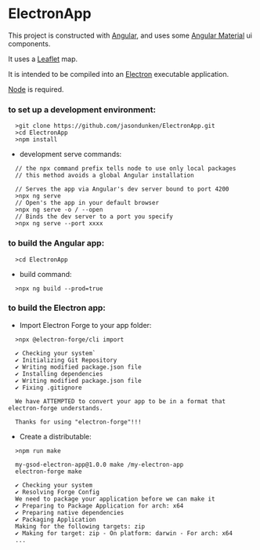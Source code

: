 # ElectronApp

This project is constructed with [Angular](https://angular.io),
and uses some [Angular Material](https://material.angular.io) ui components.

It uses a [Leaflet](https://leafletjs.com) map.

It is intended to be compiled into an [Electron](https://www.electronjs.org) executable application.

[Node](https://nodejs.org) is required.

### to set up a development environment:
```
  >git clone https://github.com/jasondunken/ElectronApp.git
  >cd ElectronApp
  >npm install
```
- development serve commands:
```
  // the npx command prefix tells node to use only local packages
  // this method avoids a global Angular installation
  
  // Serves the app via Angular's dev server bound to port 4200
  >npx ng serve
  // Open's the app in your default browser
  >npx ng serve -o / --open
  // Binds the dev server to a port you specify
  >npx ng serve --port xxxx
```
### to build the Angular app:
```
  >cd ElectronApp
```
- build command:
```
  >npx ng build --prod=true
```
### to build the Electron app:
- Import Electron Forge to your app folder:

```
  >npx @electron-forge/cli import

  ✔ Checking your system`
  ✔ Initializing Git Repository
  ✔ Writing modified package.json file
  ✔ Installing dependencies
  ✔ Writing modified package.json file
  ✔ Fixing .gitignore

  We have ATTEMPTED to convert your app to be in a format that electron-forge understands.

  Thanks for using "electron-forge"!!!
```
- Create a distributable:

```
  >npm run make

  my-gsod-electron-app@1.0.0 make /my-electron-app
  electron-forge make

  ✔ Checking your system
  ✔ Resolving Forge Config
  We need to package your application before we can make it
  ✔ Preparing to Package Application for arch: x64
  ✔ Preparing native dependencies
  ✔ Packaging Application
  Making for the following targets: zip
  ✔ Making for target: zip - On platform: darwin - For arch: x64
  ...
```
